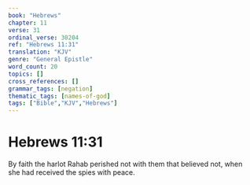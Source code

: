 ```yaml
---
book: "Hebrews"
chapter: 11
verse: 31
ordinal_verse: 30204
ref: "Hebrews 11:31"
translation: "KJV"
genre: "General Epistle"
word_count: 20
topics: []
cross_references: []
grammar_tags: [negation]
thematic_tags: [names-of-god]
tags: ["Bible","KJV","Hebrews"]
---
```


# Hebrews 11:31

By faith the harlot Rahab perished not with them that believed not, when she had received the spies with peace.
